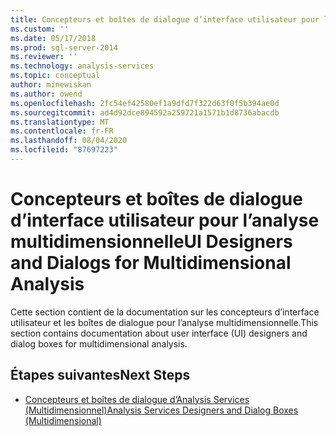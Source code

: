 ```yaml
---
title: Concepteurs et boîtes de dialogue d’interface utilisateur pour l’analyse multidimensionnelle | Microsoft Docs
ms.custom: ''
ms.date: 05/17/2018
ms.prod: sql-server-2014
ms.reviewer: ''
ms.technology: analysis-services
ms.topic: conceptual
author: minewiskan
ms.author: owend
ms.openlocfilehash: 2fc54ef42580ef1a9dfd7f322d63f0f5b394ae0d
ms.sourcegitcommit: ad4d92dce894592a259721a1571b1d8736abacdb
ms.translationtype: MT
ms.contentlocale: fr-FR
ms.lasthandoff: 08/04/2020
ms.locfileid: "87697223"
---
```

# <a name="ui-designers-and-dialogs-for-multidimensional-analysis"></a><span data-ttu-id="e2fb2-102">Concepteurs et boîtes de dialogue d’interface utilisateur pour l’analyse multidimensionnelle</span><span class="sxs-lookup"><span data-stu-id="e2fb2-102">UI Designers and Dialogs for Multidimensional Analysis</span></span>

<span data-ttu-id="e2fb2-103">Cette section contient de la documentation sur les concepteurs d’interface utilisateur et les boîtes de dialogue pour l’analyse multidimensionnelle.</span><span class="sxs-lookup"><span data-stu-id="e2fb2-103">This section contains documentation about user interface (UI) designers and dialog boxes for multidimensional analysis.</span></span>

## <a name="next-steps"></a><span data-ttu-id="e2fb2-104">Étapes suivantes</span><span class="sxs-lookup"><span data-stu-id="e2fb2-104">Next Steps</span></span>

- [<span data-ttu-id="e2fb2-105">Concepteurs et boîtes de dialogue d’Analysis Services (Multidimensionnel)</span><span class="sxs-lookup"><span data-stu-id="e2fb2-105">Analysis Services Designers and Dialog Boxes (Multidimensional)</span></span>](../analysis-services-designers-and-dialog-boxes-multidimensional-data.md)

